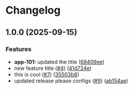 # Changelog

## 1.0.0 (2025-09-15)


### Features

* **app-101:** updated the title ([68409ee](https://github.com/joepaulk/release-please-demo/commit/68409eee3c353047a5f81962f3f50be5191ba9ce))
* new feature title ([#4](https://github.com/joepaulk/release-please-demo/issues/4)) ([41d724e](https://github.com/joepaulk/release-please-demo/commit/41d724ee0c270b59fda269f13c1cf13f759e48fe))
* this is cool ([#7](https://github.com/joepaulk/release-please-demo/issues/7)) ([35503b8](https://github.com/joepaulk/release-please-demo/commit/35503b844b340549dffe499db19079b7fe9219b0))
* updated release please configs ([#9](https://github.com/joepaulk/release-please-demo/issues/9)) ([ab154ae](https://github.com/joepaulk/release-please-demo/commit/ab154aef0877d4a5780cef904ba75f0a5f2968e2))
